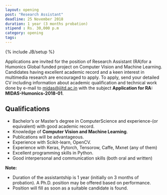 ```yaml
---
layout: opening
post: "Research Assistant"
deadline: 25 November 2018
duration: 1 year (3 months probation)
stipend : Rs. 30,000 p.m
category: opening
tags: 
---
```

{% include JB/setup %}

<!-- <img src="/assets/images/projects/code-switched-language.jpg" style='height: 100%; width: 100%; object-fit: contain'/> -->

Applications are invited for the position of Research Assistant (RA)for a Humonics Global funded  project  on Computer Vision  and  Machine  Learning.  Candidates  having  excellent academic record and a keen interest in multimedia research are encouraged to apply. To  apply,  send  your  detailed  CV  including  information  about  academic  qualification  and technical  work  done  by  e-mail  to midas@iiitd.ac.in with  the  subject **Application  for RA: MIDAS-Humonics-2018-01**.


## Qualifications
- Bachelor’s or Master’s degree in ComputerScience and experience-(or equivalent) with good academic record.
- Knowledge of **Computer Vision and Machine Learning**.
- Publications will be advantageous.
- Experience with Scikit-learn, OpenCV.
- Experience with Keras, Pytorch, Tensorow, Caffe, Mxnet (any of them)
- Excellent programming skills in Python.
- Good interpersonal and communication skills (both oral and written)

**Note:** 
- Duration of the assistantship is 1 year (initially on 3 months of probation). A Ph.D. position may be offered based on performance.
- Position will fill as soon as a suitable candidate is found.